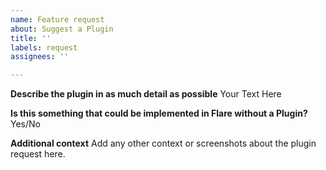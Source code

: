 ```yaml
---
name: Feature request
about: Suggest a Plugin
title: ''
labels: request
assignees: ''

---
```


**Describe the plugin in as much detail as possible**
Your Text Here

**Is this something that could be implemented in Flare without a Plugin?**
Yes/No

**Additional context**
Add any other context or screenshots about the plugin request here.
